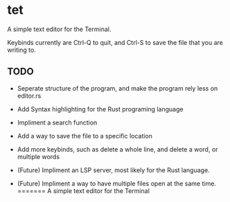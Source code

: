 # tet

A simple text editor for the Terminal.

Keybinds currently are Ctrl-Q to quit, and Ctrl-S to save the file that you are writing to.

## TODO

- Seperate structure of the program, and make the program rely less on editor.rs

- Add Syntax highlighting for the Rust programing language
  
- Impliment a search function
  
- Add a way to save the file to a specific location
  
- Add more keybinds, such as delete a whole line, and delete a word, or multiple words

- (Future) Impliment an LSP server, most likely for the Rust language.

- (Future) Impliment a way to have multiple files open at the same time.
=======
A simple text editor for the Terminal


